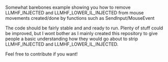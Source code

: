 Somewhat barebones example showing you how to remove LLMHF_INJECTED and LLMHF_LOWER_IL_INJECTED from mouse movements
created/done by functions such as SendInput/MouseEvent

The code should be fairly stable and and ready to run.
Plenty of stuff could be improved, but I wont bother as I mainly created this repository to give people a basic understanding 
how they would go about to strip LLMHF_INJECTED and LLMHF_LOWER_IL_INJECTED.

Feel free to contribute if you want!
